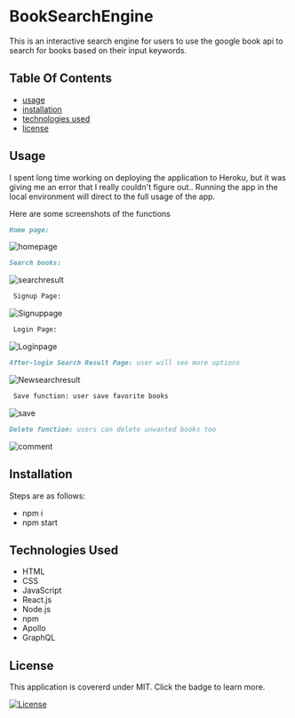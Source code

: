 # BookSearchEngine

This is an interactive search engine for users to use the google book api to search for books based on their input keywords.

## Table Of Contents 
 - [usage](#usage)
 - [installation](#installation)
 - [technologies used](#technologies-used)
 - [license](#license)

 ## Usage
 I spent long time working on deploying the application to Heroku, but it was giving me an error that I really couldn't figure out.. 
 Running the app in the local environment will direct to the full usage of the app.

Here are some screenshots of the functions
```md 
Home page:
```

![homepage](./assets/images/mainpage.PNG)

```md 
Search books:
```

![searchresult](./assets/images/searchresult.PNG)

```md 
 Signup Page:
 ```

![Signuppage](./assets/images/signup.PNG)

```md 
 Login Page:
 ```

![Loginpage](./assets/images/login.PNG)

```md 
After-login Search Result Page: user will see more options
```

![Newsearchresult](./assets/images/loggedinresult.PNG)

```md 
 Save function: user save favorite books
 ```

![save](./assets/images/savedbooks.PNG)

```md 
Delete function: users can delete unwanted books too
```

![comment](./assets/images/afterdeletion.PNG)

## Installation
 Steps are as follows: 
 * npm i
 * npm start
 

## Technologies Used
* HTML
* CSS
* JavaScript
* React.js
* Node.js
* npm
* Apollo
* GraphQL

## License
 This application is covererd under MIT. Click the badge to learn more. 

 [![License](https://img.shields.io/badge/License-MIT-yellow.svg)](https://opensource.org/licenses/MIT)

